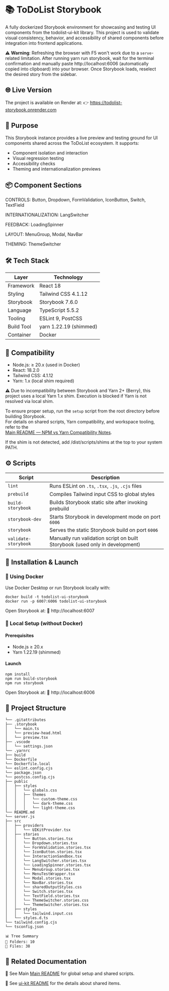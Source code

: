 # 📚 ToDoList Storybook

A fully dockerized Storybook environment for showcasing and testing UI components from the todolist-ui-kit library. This project is used to validate visual consistency, behavior, and accessibility of shared components before integration into frontend applications.

⚠️ **Warning**: Refreshing the browser with F5 won't work due to a `serve`-related limitation. After running yarn run storybook, wait for the terminal confirmation and manually paste http://localhost:6006 (automatically copied into clipboard) into your browser. Once Storybook loads, reselect the desired story from the sidebar.

## 🌐 Live Version

The project is available on Render at: 👉 https://todolist-storybook.onrender.com

## 🧪 Purpose

This Storybook instance provides a live preview and testing ground for UI components shared across the ToDoList ecosystem. It supports:

- Component isolation and interaction
- Visual regression testing
- Accessibility checks
- Theming and internationalization previews

## 📦 Component Sections

CONTROLS: Button, Dropdown, FormValidation, IconButton, Switch, TextField

INTERNATIONALIZATION: LangSwitcher

FEEDBACK: LoadingSpinner

LAYOUT: MenuGroup, Modal, NavBar

THEMING: ThemeSwitcher

## 🛠 Tech Stack

| Layer      | Technology             |
| ---------- | ---------------------- |
| Framework  | React 18               |
| Styling    | Tailwind CSS 4.1.12    |
| Storybook  | Storybook 7.6.0        |
| Language   | TypeScript 5.5.2       |
| Tooling    | ESLint 9, PostCSS      |
| Build Tool | yarn 1.22.19 (shimmed) |
| Container  | Docker                 |

## 🧪 Compatibility

- Node.js: ≥ 20.x (used in Docker)
- React: 18.2.0
- Tailwind CSS: 4.1.12
- Yarn: 1.x (local shim required)

⚠️ Due to incompatibility between Storybook and Yarn 2+ (Berry), this project uses a local Yarn 1.x shim. Execution is blocked if Yarn is not resolved via local shim.

To ensure proper setup, run the `setup` script from the root directory before building Storybook.  
For details on shared scripts, Yarn compatibility, and workspace tooling, refer to the  
[Main README — NPM vs Yarn Compatibility Notes](../README.md#npm-vs-yarn).

If the shim is not detected, add <root>/dist/scripts/shims at the top to your system PATH.

## ⚙️ Scripts

| Script               | Description                                                                  |
| -------------------- | ---------------------------------------------------------------------------- |
| `lint`               | Runs ESLint on `.ts`, `.tsx`, `.js`, `.cjs` files                            |
| `prebuild`           | Compiles Tailwind input CSS to global styles                                 |
| `build-storybook`    | Builds Storybook static site after invoking prebuild                         |
| `storybook-dev`      | Starts Storybook in development mode on port `6006`                          |
| `storybook`          | Serves the static Storybook build on port `6006`                             |
| `validate-storybook` | Manually run validation script on built Storybook (used only in development) |

<a name="installation-and-launch"></a>

## 🚀 Installation & Launch

### 🐳 Using Docker

Use Docker Desktop or run Storybook locally with:

```
docker build -t todolist-ui-storybook
docker run -p 6007:6006 todolist-ui-storybook
```

Open Storybook at: 📍 http://localhost:6007

### 🧪 Local Setup (without Docker)

#### Prerequisites

- Node.js ≥ 20.x
- Yarn 1.22.19 (shimmed)

#### Launch

```
npm install
npm run build-storybook
npm run storybook
```

Open Storybook at: 📍 http://localhost:6006

## 📁 Project Structure

```
└── .gitattributes
├── .storybook
│   └── main.ts
│   └── preview-head.html
│   └── preview.tsx
├── .vscode
│   └── settings.json
└── .yarnrc
├── build
└── Dockerfile
└── Dockerfile.local
└── eslint.config.cjs
└── package.json
└── postcss.config.cjs
├── public
│   ├── styles
│   │   └── globals.css
│   │   ├── themes
│   │   │   └── custom-theme.css
│   │   │   └── dark-theme.css
│   │   │   └── light-theme.css
└── README.md
└── server.js
├── src
│   ├── providers
│   │   └── UIKitProvider.tsx
│   ├── stories
│   │   └── Button.stories.tsx
│   │   └── Dropdown.stories.tsx
│   │   └── FormValidation.stories.tsx
│   │   └── IconButton.stories.tsx
│   │   └── InteractionSandbox.tsx
│   │   └── LangSwitcher.stories.tsx
│   │   └── LoadingSpinner.stories.tsx
│   │   └── MenuGroup.stories.tsx
│   │   └── MenuTestWrapper.tsx
│   │   └── Modal.stories.tsx
│   │   └── NavBar.stories.tsx
│   │   └── sharedOutputStyles.css
│   │   └── Switch.stories.tsx
│   │   └── TextField.stories.tsx
│   │   └── ThemeSwitcher.stories.css
│   │   └── ThemeSwitcher.stories.tsx
│   ├── styles
│   │   └── tailwind.input.css
│   └── styles.d.ts
└── tailwind.config.cjs
└── tsconfig.json

📊 Tree Summary
📁 Folders: 10
📄 Files: 38
```

## 🔗 Related Documentation

📖 See Main [Main README](../README.md) for global setup and shared scripts.

📖 See [ui-kit README](../todolist-ui-kit/README.md) for the details about shared items.
